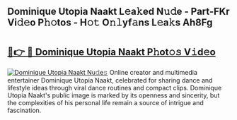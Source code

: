 ## Dominique Utopia Naakt L𝚎a𝚔ed N𝚞𝚍e - Part-FKr Vi𝚍𝚎o P𝚑𝚘tos - H𝚘𝚝 O𝚗𝚕yf𝚊ns L𝚎a𝚔s Ah8Fg

# <h2><a href="http://kf2w4c.oniu.top/?m=Dominique+Utopia+Naakt">🔗👉 🔴 Dominique Utopia Naakt P𝚑ot𝚘𝚜 V𝚒d𝚎o</a></h2>

[![Dominique Utopia Naakt Nu𝚍e𝚜](https://i.imgur.com/0qMVB7G.gif)](http://kf2w4c.oniu.top/?m=Dominique+Utopia+Naakt)
Online creator and multimedia entertainer Dominique Utopia Naakt, celebrated for sharing dance and lifestyle ideas through viral dance routines and compact clips. Dominique Utopia Naakt's public image is marked by its openness and sincerity, but the complexities of his personal life remain a source of intrigue and fascination.  

